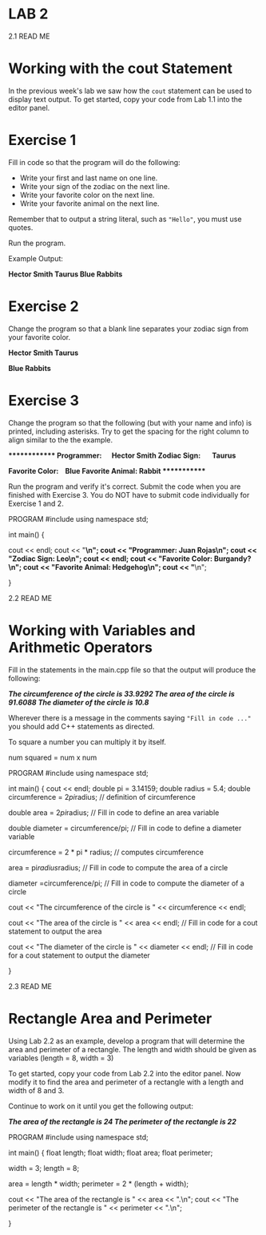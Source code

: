 # LAB 2

2.1 READ ME
# Working with the cout Statement

In the previous week's lab we saw how the `cout` statement can be used to display text output. To get started, copy your code from Lab 1.1 into the editor panel.  

# Exercise 1

Fill in code so that the program will do the following:


- Write your first and last name on one line.
- Write your sign of the zodiac on the next line.
- Write your favorite color on the next line. 
- Write your favorite animal on the next line. 

Remember that to output a string literal, such as `"Hello"`, you must use quotes. 


Run the program. 


Example Output: 

**Hector Smith
Taurus
Blue
Rabbits**


# Exercise 2

Change the program so that a blank line separates your zodiac sign from your favorite color.

**Hector Smith
Taurus**

**Blue
Rabbits**

# Exercise 3

Change the program so that the following (but with your name and info) is printed, including asterisks. Try to get the spacing for the right column to align similar to the the example. 

**\*\*\*\*\*\*\*\*\*\*\*\*
Programmer: &nbsp;&nbsp;&nbsp;&nbsp;&nbsp;Hector Smith
Zodiac Sign: &nbsp;&nbsp;&nbsp;&nbsp;&nbsp;&nbsp;Taurus**

**Favorite Color: &nbsp;&nbsp;&nbsp;Blue
Favorite Animal: Rabbit
\*\*\*\*\*\*\*\*\*\*\***

Run the program and verify it's correct. Submit the code when you are finished with Exercise 3. You do NOT have to submit code individually for Exercise 1 and 2.

PROGRAM
#include <iostream>
using namespace std;

int main() {

cout << endl;
  cout << "************\n";
  cout << "Programmer: Juan Rojas\n";
  cout << "Zodiac Sign: Leo\n";
  cout << endl;
  cout << "Favorite Color: Burgandy?\n";
  cout << "Favorite Animal: Hedgehog\n";
  cout << "************\n";

}

2.2 READ ME
# Working with Variables and Arithmetic Operators

Fill in the statements in the main.cpp file so that the output will produce the following:  
 
***The circumference of the circle is 33.9292
The area of the circle is 91.6088
The diameter of the circle is 10.8***

Wherever there is a message in the comments saying `"Fill in code ..."` you should add C++ statements as directed.

To square a number you can multiply it by itself.

num squared = num x num

PROGRAM
#include <iostream>
using namespace std;

int main()
{
  cout << endl;
  double pi = 3.14159;
  double radius = 5.4;
  double circumference = 2*pi*radius; 
  // definition of circumference

  double area = 2*pi*radius;
  // Fill in code to define an area variable

  double diameter = circumference/pi;
  // Fill in code to define a diameter variable

  circumference = 2 * pi * radius; // computes circumference

  area = pi*radius*radius;
  // Fill in code to compute the area of a circle

  diameter =circumference/pi;
  // Fill in code to compute the diameter of a circle

  cout << "The circumference of the circle is " << circumference << endl;
  
  cout << "The area of the circle is " << area << endl;
  // Fill in code for a cout statement to output the area
  
  cout << "The diameter of the circle is " << diameter << endl;
  // Fill in code for a cout statement to output the diameter

}

2.3 READ ME
# Rectangle Area and Perimeter

Using Lab 2.2 as an example, develop a program that will determine the area and perimeter of a rectangle. The length and width should be given as variables (length = 8, width = 3)

To get started, copy your code from Lab 2.2 into the editor panel. Now modify it to find the area and perimeter of a rectangle with a length and width of 8 and 3.

Continue to work on it until you get the following output: 

***The area of the rectangle is 24
The perimeter of the rectangle is 22***

PROGRAM
#include <iostream>
using namespace std;

int main()
{
float length;
float width;
float area;
float perimeter;

width = 3;
length = 8;

area = length * width;
perimeter = 2 * (length + width);

cout << "The area of the rectangle is " << area << ".\n";
cout << "The perimeter of the rectangle is " << perimeter << ".\n";

}

